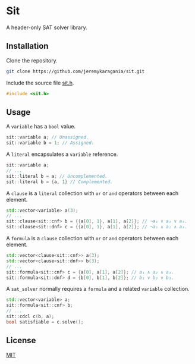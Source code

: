 # Sit
A header-only SAT solver library.

## Installation
Clone the repository.
```bash
git clone https://github.com/jeremykaragania/sit.git
```
Include the source file [sit.h](sit/sit.h).
```cpp
#include <sit.h>
```

## Usage
A `variable` has a `bool` value.
```cpp
sit::variable a; // Unassigned.
sit::variable b = 1; // Assigned.
```
A `literal` encapsulates a `variable` reference.
```cpp
sit::variable a;
// ...
sit::literal b = a; // Uncomplemented.
sit::literal b = {a, 1} // Complemented.
```
A `clause` is a `literal` collection with `or` or `and` operators between each element.
```cpp
std::vector<variable> a(3);
// ...
sit::clause<sit::cnf> b = {{a[0], 1}, a[1], a[2]}; // ¬a₁ ∨ a₂ ∨ a₃.
sit::clause<sit::dnf> c = {{a[0], 1}, a[1], a[2]}; // ¬a₁ ∧ a₂ ∧ a₃.
```
A `formula` is a `clause` collection with `or` or `and` operators between each element.
```cpp
std::vector<clause<sit::cnf>> a(3);
std::vector<clause<sit::dnf>> b(3);
// ...
sit::formula<sit::cnf> c = {a[0], a[1], a[2]}; // a₁ ∧ a₂ ∧ a₃.
sit::formula<sit::dnf> d = {b[0], b[1], b[2]}; // b₁ ∨ b₂ ∨ b₃.
```
A `sat_solver` normally requires a `formula` and a related `variable` collection.
```cpp
std::vector<variable> a;
sit::formula<sit::cnf> b;
// ...
sit::cdcl c(b, a);
bool satisfiable = c.solve();
```

## License
[MIT](LICENSE)
